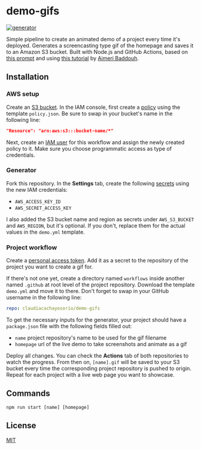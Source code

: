 # demo-gifs
[![generator][workflow]][workflow-url]

Simple pipeline to create an animated demo of a project every time it's deployed. Generates a screencasting type gif of the homepage and saves it to an Amazon S3 bucket. Built with Node.js and GitHub Actions, based on [this prompt](https://www.codementor.io/projects/web/build-a-screenshot-pipeline-c22ccscro8) and using [this tutorial](https://dev.to/aimerib/using-puppeteer-to-make-animated-gifs-of-page-scrolls-1lko) by [Aimeri Baddouh](https://www.slothcrew.com/).

## Installation

### AWS setup
Create an [S3 bucket](https://docs.aws.amazon.com/AmazonS3/latest/userguide/creating-bucket.html). In the IAM console, first create a [policy](https://docs.aws.amazon.com/IAM/latest/UserGuide/access_policies_create-console.html) using the template `policy.json`. Be sure to swap in your bucket's name in the following line:
````json
"Resource": "arn:aws:s3:::bucket-name/*"
````

Next, create an [IAM user](https://docs.aws.amazon.com/IAM/latest/UserGuide/id_users_create.html) for this workflow and assign the newly created policy to it. Make sure you choose programmatic access as type of credentials.

### Generator
Fork this repository. In the **Settings** tab, create the following [secrets](https://github.com/claudiacachayosorio/demo-gifs/settings/secrets/actions) using the new IAM credentials:
* `AWS_ACCESS_KEY_ID`
* `AWS_SECRET_ACCESS_KEY`

I also added the S3 bucket name and region as secrets under `AWS_S3_BUCKET` and `AWS_REGION`, but it's optional. If you don't, replace them for the actual values in the `demo.yml` template.

### Project workflow
Create a [personal access token](https://docs.github.com/en/github/authenticating-to-github/keeping-your-account-and-data-secure/creating-a-personal-access-token). Add it as a secret to the repository of the project you want to create a gif for.

If there's not one yet, create a directory named `workflows` inside another named `.github` at root level of the project repository. Download the template `demo.yml` and move it to there. Don't forget to swap in your GitHub username in the following line:
````yaml
repo: claudiacachayosorio/demo-gifs
````

To get the necessary inputs for the generator, your project should have a `package.json` file with the following fields filled out:
* `name` project repository's name to be used for the gif filename
* `homepage` url of the live demo to take screenshots and animate as a gif

Deploy all changes. You can check the **Actions** tab of both repositories to watch the progress. From then on, `[name].gif` will be saved to your S3 bucket every time the corresponding project repository is pushed to origin. Repeat for each project with a live web page you want to showcase.


## Commands
````
npm run start [name] [homepage]
````


## License
[MIT](https://choosealicense.com/licenses/mit/)


<!-- Variables -->
[workflow]: https://github.com/claudiacachayosorio/demo-gifs/actions/workflows/generator.yml/badge.svg
[workflow-url]: https://github.com/claudiacachayosorio/demo-gifs/actions/workflows/generator.yml

